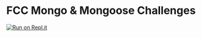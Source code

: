FCC Mongo & Mongoose Challenges
==============================
[![Run on Repl.it](https://repl.it/badge/github/freeCodeCamp/boilerplate-express)](https://repl.it/github/freeCodeCamp/boilerplate-express)
